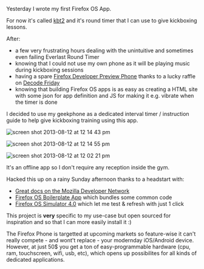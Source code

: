 Yesterday I wrote my first Firefox OS App.

For now it's called [kbt2](https://github.com/kvz/kbt2) and it's round timer that I can use to give 
kickboxing lessons.

After:
 - a few very frustrating hours dealing with the unintuitive and sometimes even failing Everlast Round Timer
 - knowing that I could not use my own phone as it will be playing music during kickboxing sessions 
 - having a spare [Firefox Developer Preview Phone](https://marketplace.firefox.com/developers/dev_phone) thanks
to a lucky raffle on [Decode Friday](http://www.meetup.com/DecodeFriday/events/119848052/)
 - knowing that building Firefox OS apps is as easy as creating a HTML site with some json for app definition and 
JS for making it e.g. vibrate when the timer is done
 
I decided to use my geekphone as a dedicated interval timer / instruction guide to help give kickboxing training
using this app.

![screen shot 2013-08-12 at 12 14 43 pm](https://f.cloud.github.com/assets/26752/946618/18f77e56-0338-11e3-8f45-0cdc2742907d.png)

![screen shot 2013-08-12 at 12 14 55 pm](https://f.cloud.github.com/assets/26752/946617/1562ef1e-0338-11e3-8ac0-8f427f227701.png)

![screen shot 2013-08-12 at 12 02 21 pm](https://f.cloud.github.com/assets/26752/946571/4cc0affc-0336-11e3-9f27-0dc043aefe6d.png)

It's an offline app so I don't require any reception inside the gym.

Hacked this up on a rainy Sunday afternoon thanks to a headstart with:

 - [Great docs on the Mozilla Developer Network](https://developer.mozilla.org/en-US/docs/Web/Apps/Getting_Started)
 - [Firefox OS Boilerplate App](https://github.com/robnyman/Firefox-OS-Boilerplate-App) which bundles some common code
 - [Firefox OS Simulator 4.0](https://addons.mozilla.org/en-US/firefox/addon/firefox-os-simulator/) which let me test & refresh with just 1 click
 
This project is **very** specific to my use-case but open sourced for inspiration 
and so that I can more easily install it :)

The Firefox Phone is targetted at upcoming markets so feature-wise it can't really compete - and wont't replace - 
your modernday iOS/Android device. However, at just 50$ you get a ton of easy-programmable hardware (cpu, ram, 
touchscreen, wifi, usb, etc), which opens up possibilites for all kinds of dedicated applications.

